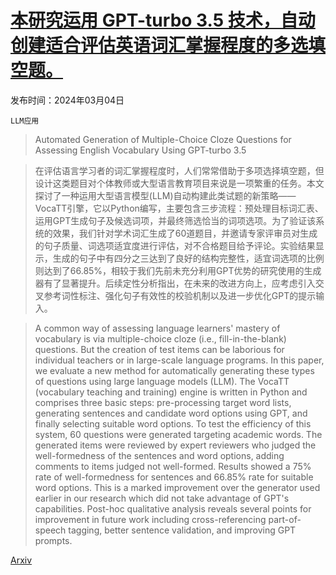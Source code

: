 # [本研究运用 GPT-turbo 3.5 技术，自动创建适合评估英语词汇掌握程度的多选填空题。](https://arxiv.org/abs/2403.02078)

发布时间：2024年03月04日

`LLM应用`

> Automated Generation of Multiple-Choice Cloze Questions for Assessing English Vocabulary Using GPT-turbo 3.5

> 在评估语言学习者的词汇掌握程度时，人们常常借助于多项选择填空题，但设计这类题目对个体教师或大型语言教育项目来说是一项繁重的任务。本文探讨了一种运用大型语言模型(LLM)自动构建此类试题的新策略——VocaTT引擎，它以Python编写，主要包含三步流程：预处理目标词汇表、运用GPT生成句子及候选词项，并最终筛选恰当的词项选项。为了验证该系统的效果，我们针对学术词汇生成了60道题目，并邀请专家评审员对生成的句子质量、词选项适宜度进行评估，对不合格题目给予评论。实验结果显示，生成的句子中有四分之三达到了良好的结构完整性，适宜词选项的比例则达到了66.85%，相较于我们先前未充分利用GPT优势的研究使用的生成器有了显著提升。后续定性分析指出，在未来的改进方向上，应考虑引入交叉参考词性标注、强化句子有效性的校验机制以及进一步优化GPT的提示输入。

> A common way of assessing language learners' mastery of vocabulary is via multiple-choice cloze (i.e., fill-in-the-blank) questions. But the creation of test items can be laborious for individual teachers or in large-scale language programs. In this paper, we evaluate a new method for automatically generating these types of questions using large language models (LLM). The VocaTT (vocabulary teaching and training) engine is written in Python and comprises three basic steps: pre-processing target word lists, generating sentences and candidate word options using GPT, and finally selecting suitable word options. To test the efficiency of this system, 60 questions were generated targeting academic words. The generated items were reviewed by expert reviewers who judged the well-formedness of the sentences and word options, adding comments to items judged not well-formed. Results showed a 75% rate of well-formedness for sentences and 66.85% rate for suitable word options. This is a marked improvement over the generator used earlier in our research which did not take advantage of GPT's capabilities. Post-hoc qualitative analysis reveals several points for improvement in future work including cross-referencing part-of-speech tagging, better sentence validation, and improving GPT prompts.

[Arxiv](https://arxiv.org/abs/2403.02078)